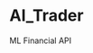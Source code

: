 # AI_Trader
ML Financial API
<url src="https://circleci.com/gh/Hortensie/AI_Trader.svg?style=shield" />
